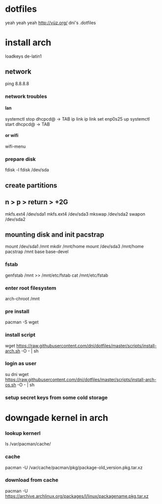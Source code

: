 dotfiles
========
yeah yeah yeah
http://vüz.org/
dni's .dotfiles

# install arch

loadkeys de-latin1

## network
ping 8.8.8.8

### network troubles
#### lan
systemctl stop dhcpcd@ -> TAB
ip link
ip link set enp0s25 up
systemctl start dhcpcd@ -> TAB
#### or wifi
wifi-menu

### prepare disk
fdisk -l
fdisk /dev/sda
## create partitions
## n > p > return > +2G
mkfs.ext4 /dev/sda1
mkfs.ext4 /dev/sda3
mkswap /dev/sda2
swapon /dev/sda2

## mounting disk and init pacstrap
mount /dev/sda1 /mnt
mkdir /mnt/home
mount /dev/sda3 /mnt/home
pacstrap /mnt base base-devel

### fstab
genfstab /mnt >> /mnt/etc/fstab
cat /mnt/etc/fstab

### enter root filesystem
arch-chroot /mnt

### pre install
pacman -S wget

### install script
wget https://raw.githubusercontent.com/dni/dotfiles/master/scripts/install-arch.sh -O - | sh

### login as user
su dni
wget https://raw.githubusercontent.com/dni/dotfiles/master/scripts/install-arch-os.sh -O - | sh

### setup secret keys from some cold storage


# downgade kernel in arch
### lookup kernerl
ls /var/pacman/cache/
### cache
pacman -U /var/cache/pacman/pkg/package-old_version.pkg.tar.xz
### download from cache
pacman -U https://archive.archlinux.org/packages/l/linux/packagename.pkg.tar.xz

